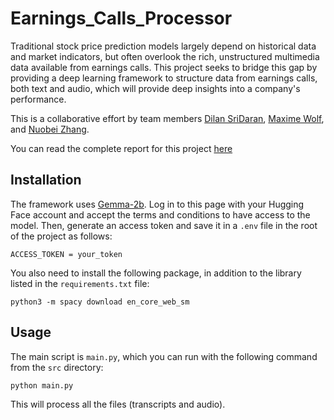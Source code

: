 # Earnings_Calls_Processor

Traditional stock price prediction models largely depend on historical data and market indicators, but often overlook the rich, unstructured multimedia data available from earnings calls. This project seeks to bridge this gap by providing a deep learning framework to structure data from earnings calls, both text and audio, which will provide deep insights into a company's performance.

This is a collaborative effort by team members [Dilan SriDaran](https://www.linkedin.com/in/dilansridaran/), [Maxime Wolf](https://www.linkedin.com/in/maxime-wolf/), and [Nuobei Zhang](https://www.linkedin.com/in/nuobeizhang/).

You can read the complete report for this project [here](https://maximewolf.com/assets/pdf/A_Novel_Earnings_Call_Dataset_for_Stock_Return_Prediction.pdf)

## Installation

The framework uses [Gemma-2b](https://huggingface.co/google/gemma-2b-it). Log in to this page with your Hugging Face account and accept the terms and conditions to have access to the model. Then, generate an access token and save it in a `.env` file in the root of the project as follows:

```
ACCESS_TOKEN = your_token
```

You also need to install the following package, in addition to the library listed in the `requirements.txt` file:

```
python3 -m spacy download en_core_web_sm
```

## Usage

The main script is `main.py`, which you can run with the following command from the `src` directory:

```
python main.py
```

This will process all the files (transcripts and audio). 
